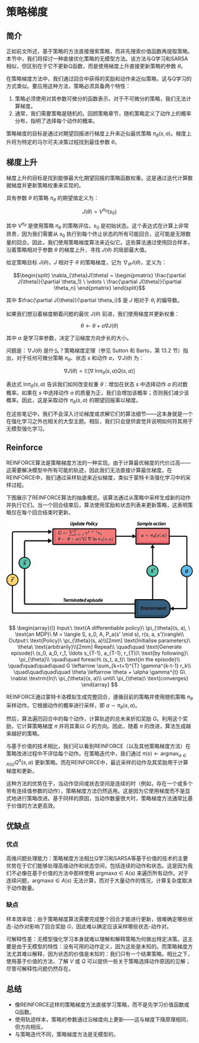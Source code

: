 # 策略梯度

## 简介

正如前文所述，基于策略的方法直接搜索策略，而非先搜索价值函数再提取策略。本节中，我们将探讨一种直接优化策略的无模型方法。该方法与Q学习和SARSA相似，但区别在于它不更新Q函数，而是使用梯度上升直接更新策略的参数 $\theta$。

在策略梯度方法中，我们通过回合中获得的奖励和动作来近似策略，这与Q学习的方式类似。要应用这种方法，策略必须具备两个特性：

1. 策略必须使用对其参数可微分的函数表示。对于不可微分的策略，我们无法计算梯度。
2. 通常，我们需要策略是随机的。回顾策略章节，随机策略定义了动作上的概率分布，指明了选择每个动作的概率。

策略梯度的目标是通过对期望回报进行梯度上升来近似最优策略 $\pi_{\theta}(s, a)$。梯度上升将为特定的马尔可夫决策过程找到最佳参数 $\theta$。

## 梯度上升

梯度上升的目标是找到能够最大化期望回报的策略函数权重。这是通过迭代计算数据梯度并更新策略权重来实现的。

具有参数 $\theta$ 的策略 $\pi_{\theta}$ 的期望值定义为：

$$J(\theta) = V^{\pi_{\theta}}(s_0)$$

其中 $V^{\pi_{\theta}}$ 是使用策略 $\pi_{\theta}$ 的策略评估，$s_0$ 是初始状态。这个表达式在计算上非常昂贵，因为我们需要从 $s_0$ 执行到每个终止状态的所有可能回合，这可能是无限数量的回合。因此，我们使用策略梯度算法来近似它。这些算法通过使用回合样本，沿着策略相对于参数 $\theta$ 的梯度上升，寻找 $J(\theta)$ 的局部最大值。

给定策略目标 $J(\theta)$，$J$ 相对于 $\theta$ 的策略梯度，记为 $\nabla_{\theta}J(\theta)$，定义为：

$$\begin{split} \nabla_{\theta}J(\theta) = \begin{pmatrix} \frac{\partial J(\theta)}{\partial \theta_1} \ \vdots \ \frac{\partial J(\theta)}{\partial \theta_n} \end{pmatrix} \end{split}$$

其中 $\frac{\partial J(\theta)}{\partial \theta_i}$ 是 $J$ 相对于 $\theta_i$ 的偏导数。

如果我们想沿着梯度朝着问题的最优 $J(\theta)$ 前进，我们使用梯度并更新权重：

$$\theta \leftarrow \theta + \alpha \nabla J(\theta)$$

其中 $\alpha$ 是学习率参数，决定了沿梯度方向步长的大小。

问题是：$\nabla J(\theta)$ 是什么？策略梯度定理（参见 Sutton 和 Barto，第 13.2 节）指出，对于任何可微分策略 $\pi_{\theta}$、状态 $s$ 和动作 $a$，$\nabla J(\theta)$ 为：

$$\nabla J(\theta) = \mathbb{E}[\nabla\ \textrm{ln} \pi_{\theta}(s, a) Q(s, a)]$$

表达式 $\textrm{ln} \pi_{\theta}(s, a)$ 告诉我们如何改变权重 $\theta$：增加在状态 $s$ 中选择动作 $a$ 的对数概率。如果在 $s$ 中选择动作 $a$ 的质量为正，我们会增加该概率；否则我们减少该概率。因此，这是采取动作 $\pi_{\theta}(s, a)$ 的期望回报乘以梯度。

在这些笔记中，我们不会深入讨论梯度或求解它们的算法细节——这本身就是一个在强化学习之外也相关的大型主题。相反，我们只会提供直觉并说明如何将其用于无模型强化学习。

## Reinforce

REINFORCE算法是策略梯度方法的一种实现。由于计算最优梯度的代价过高——这需要解决模型中所有可能的轨迹，因此我们无法直接计算最优梯度。在REINFORCE中，我们通过采样轨迹来近似梯度，类似于蒙特卡洛强化学习中的采样过程。

下图展示了REINFORCE算法的抽象概览。该算法通过从策略中采样生成新的动作并执行它们。当一个回合结束后，算法使用奖励和状态列表来更新策略，这表明策略仅在每个回合结束时更新。

![alt text](../../../public/docs/reinforce.png)

$$
\begin{array}{l} Input:\ \text{A differentiable policy}\ \pi_{\theta}(s, a), \ \text{an MDP}\ M = \langle S, s_0, A, P_a(s' \mid s), r(s, a, s')\rangle\\ Output:\ \text{Policy}\ \pi_{\theta}(s, a)\\[2mm] \text{Initialise parameters}\ \theta\ \text{arbitrarily}\\[2mm] Repeat\\ \quad\quad \text{Generate episode}\ (s_0, a_0, r_1, \ldots s_{T-1}, a_{T-1}, r_{T})\ \text{by following}\ \pi_{\theta}\\ \quad\quad foreach\ (s_t, a_t)\ \text{in the episode}\\ \quad\quad\quad\quad G \leftarrow \sum_{k=t+1}^{T} \gamma^{k-t-1} r_k\\ \quad\quad\quad\quad \theta \leftarrow \theta + \alpha \gamma^{t} G\ \nabla\ \textrm{ln}\ \pi_{\theta}(s, a)\\ until\ \pi_{\theta}\ \text{converges} \end{array}
$$

REINFORCE通过蒙特卡洛模拟生成完整回合，遵循目前的策略并使用随机策略 $\pi_{\theta}$ 采样动作。它根据动作的概率进行采样，即 $a \sim \pi_{\theta}(s, a)$。

然后，算法遍历回合中的每个动作，计算轨迹的总未来折扣奖励 $G$。利用这个奖励，它计算策略梯度 $\pi$ 并将其乘以 $G$ 的方向。因此，随着 $\pi$ 的改进，算法生成越来越好的策略。

与基于价值的技术相比，我们可以看到REINFORCE（以及其他策略梯度方法）在策略改进过程中不评估每个动作。在策略迭代中，我们通过 $\pi(s) \leftarrow \textrm{argmax}_{a \in A(s)} Q^\pi(s, a)$ 更新策略。而在REINFORCE中，最近采样的动作及其奖励用于计算梯度和更新。

这种方法的优势在于，当动作空间或状态空间是连续的时（例如，存在一个或多个带有连续值参数的动作），策略梯度方法仍然适用。这是因为它使用梯度而不是显式地进行策略改进。基于同样的原因，当动作数量很大时，策略梯度方法通常比基于价值的方法更高效。

## 优缺点

### 优点

高维问题处理能力：策略梯度方法相比Q学习和SARSA等基于价值的技术的主要优势在于它们能够处理高维动作和状态空间，包括连续的动作和状态。这是因为我们不必像在基于价值的方法中那样使用 $\textrm{argmax}{a \in A(s)}$ 来遍历所有动作。对于连续问题，$\textrm{argmax}{a \in A(s)}$ 无法计算，而对于大量动作的情况，计算复杂度取决于动作数量。

### 缺点

样本效率低：由于策略梯度算法需要完成整个回合才能进行更新，很难确定哪些状态-动作对影响了回合奖励 $G$，因此难以确定应该采样哪些状态-动作对。

可解释性差：无模型强化学习本身就难以理解和解释策略为何做出特定决策。这主要是由于无模型的特性：没有可用的动作定义，因为这些是未知的。而策略梯度方法尤其难以解释，因为状态的价值是未知的：我们只有一个结果策略。相比之下，使用基于价值的方法，了解 $V$ 或 $Q$ 可以提供一些关于策略选择动作原因的见解；尽管可解释性问题仍然存在。

## 总结

* 像REINFORCE这样的策略梯度方法直接学习策略，而不是先学习价值函数或Q函数。
* 使用轨迹样本，策略的参数通过沿梯度向上更新——这与梯度下降原理相同，但方向相反。
* 与策略迭代不同，策略梯度方法是无模型的。
